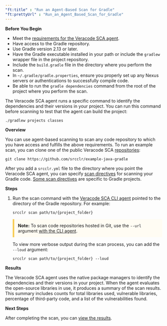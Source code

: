 ```yaml
---
"ft:title" : "Run an Agent-Based Scan for Gradle"
"ft:prettyUrl" : "Run_an_Agent_Based_Scan_for_Gradle"
---
```



<p font-size="13pt"><b>Before You Begin</b></p>

- Meet the [requirements for the Veracode SCA agent](https://docs.veracode.com/r/c_sc_agent_usage).
- Have access to the Gradle repository.
- Use Gradle version 2.13 or later.
- Have the Gradle executable installed in your path or include the `gradlew` wrapper file in the project repository.
- Include the `build.gradle` file in the directory where you perform the scan.
- In `~/.gradle/gradle.properties`, ensure you properly set up any Nexus servers or authentications to successfully compile code.
- Be able to run the `gradle dependencies` command from the root of the project where you perform the scan.

The Veracode SCA agent runs a specific command to identify the dependencies and their versions in your project. You can run this command before scanning to test that the agent can build the project:

```
./gradlew projects classes
```

<p font-size="13pt"><b>Overview</b></p>

You can use agent-based scanning to scan any code repository to which you have access and fulfills the above requirements. To run an example scan, you can clone one of the public Veracode SCA [repositories](https://github.com/srcclr):

```
git clone https://github.com/srcclr/example-java-gradle
```

After you add a `srcclr.yml` file to the directory where you point the Veracode SCA agent, you can specify [scan directives](https://docs.veracode.com/r/c_sc_scan_directives) for scanning your Gradle code. [Some scan directives](https://docs.veracode.com/r/Java_Scan_Directives) are specific to Gradle projects.


<p font-size="13pt"><b>Steps</b></p>

1. Run the scan command with the [Veracode SCA CLI agent](https://docs.veracode.com/r/Using_the_Veracode_SCA_Command_Line_Agent) pointed to the directory of the Gradle repository. For example:

    ```
    srcclr scan path/to/{project_folder}
    ```
    <p style="background-color:#FFFCF3; padding: 12px; border-left: 5px solid #F7CD55;">
    <b>Note:</b> To scan code repositories hosted in Git, use the <code>--url</code> argument <a href="https://docs.veracode.com/r/Veracode_SCA_Agent_Commands">with the CLI agent</a>.
    </p>

    To view more verbose output during the scan process, you can add the `--loud` argument:

    ```
    srcclr scan path/to/{project_folder} --loud
    ```

<p font-size="13pt"><b>Results</b></p>

The Veracode SCA agent uses the native package managers to identify the dependencies and their versions in your project. When the agent evaluates the open-source libraries in use, it produces a summary of the scan results. This summary includes counts for total libraries used, vulnerable libraries, percentage of third-party code, and a list of the vulnerabilities found.

<p font-size="13pt"><b>Next Steps</b></p>

After completing the scan, you can [view the results](https://docs.veracode.com/r/Viewing_Agent_Based_Scan_Results).
